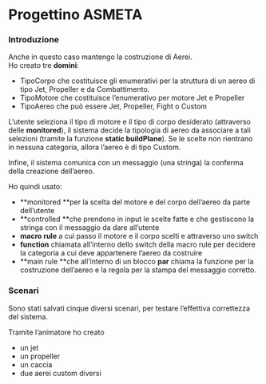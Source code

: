 

# Progettino ASMETA


### **Introduzione**

Anche in questo caso mantengo la costruzione di Aerei. \
Ho creato tre **domini**:



* TipoCorpo che costituisce gli enumerativi per la struttura di un aereo di tipo Jet, Propeller e da Combattimento.
* TipoMotore che costituisce l’enumerativo per motore Jet e Propeller
* TipoAereo che può essere Jet, Propeller, Fight o Custom

L’utente seleziona il tipo di motore e il tipo di corpo desiderato (attraverso delle **monitored**), il sistema decide la tipologia di aereo da associare a tali selezioni (tramite la funzione **static buildPlane**). Se le scelte non rientrano in nessuna categoria, allora l’aereo è di tipo Custom.

Infine, il sistema comunica con un messaggio (una stringa) la conferma della creazione dell’aereo.

Ho quindi usato:



* **monitored **per la scelta del motore e del corpo dell’aereo da parte dell’utente
* **controlled **che prendono in input le scelte fatte e che gestiscono la stringa con il messaggio da dare all’utente
* **macro rule** a cui passo il motore e il corpo scelti e attraverso uno switch
* **function** chiamata all’interno dello switch della macro rule per decidere la categoria a cui deve appartenere l’aereo da costruire
* **main rule **che all’interno di un blocco **par** chiama la funzione per la costruzione dell’aereo e la regola per la stampa del messaggio corretto.


### **Scenari**

Sono stati salvati cinque diversi scenari, per testare l’effettiva correttezza del sistema.

Tramite l’animatore ho creato



* un jet
* un propeller
* un caccia
* due aerei custom diversi
